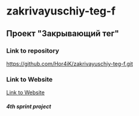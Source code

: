 # zakrivayuschiy-teg-f
## Проект "Закрывающий тег"
### Link to repository
https://github.com/Hor4iK/zakrivayuschiy-teg-f.git
### Link to Website
[Link to Website](https://hor4ik.github.io/zakrivayuschiy-teg-f/)
##### 4th sprint project 
